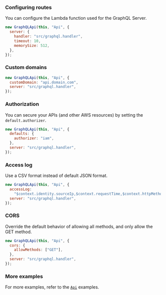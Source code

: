 ### Configuring routes

You can configure the Lambda function used for the GraphQL Server.

```js
new GraphQLApi(this, "Api", {
  server: {
    handler: "src/graphql.handler",
    timeout: 10,
    memorySize: 512,
  },
});
```

### Custom domains

```js {2}
new GraphQLApi(this, "Api", {
  customDomain: "api.domain.com",
  server: "src/graphql.handler",
});
```

### Authorization

You can secure your APIs (and other AWS resources) by setting the `default.authorizer`.

```js {2}
new GraphQLApi(this, "Api", {
  defaults: {
    authorizer: "iam",
  },
  server: "src/graphql.handler",
});
```

### Access log

Use a CSV format instead of default JSON format.

```js {2-3}
new GraphQLApi(this, "Api", {
  accessLog:
    "$context.identity.sourceIp,$context.requestTime,$context.httpMethod,$context.routeKey,$context.protocol,$context.status,$context.responseLength,$context.requestId",
  server: "src/graphql.handler",
});
```

### CORS

Override the default behavior of allowing all methods, and only allow the GET method.

```js {2-4}
new GraphQLApi(this, "Api", {
  cors: {
    allowMethods: ["GET"],
  },
  server: "src/graphql.handler",
});
```

### More examples

For more examples, refer to the [`Api`](Api#examples) examples.
